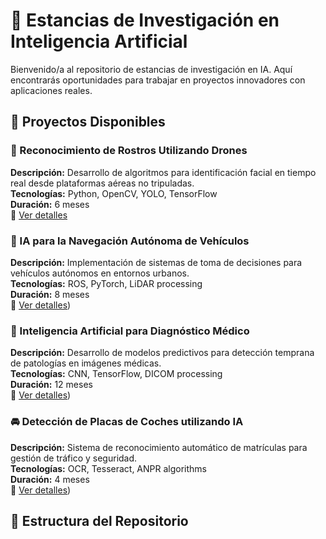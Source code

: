 # 🔬 Estancias de Investigación en Inteligencia Artificial

Bienvenido/a al repositorio de estancias de investigación en IA. Aquí encontrarás oportunidades para trabajar en proyectos innovadores con aplicaciones reales.

## 🌟 Proyectos Disponibles

### 🚁 Reconocimiento de Rostros Utilizando Drones
**Descripción:** Desarrollo de algoritmos para identificación facial en tiempo real desde plataformas aéreas no tripuladas.  
**Tecnologías:** Python, OpenCV, YOLO, TensorFlow  
**Duración:** 6 meses  
📌 [Ver detalles](https://github.com/AtoanyTec/UFs/blob/main/Estancias/FJ2025/Estancias%20de%20Investigaci%C3%B3n/EI-AD25-320_Reconocimiento%20de%20Rostros%20Utilizando%20Drones.md)

### 🚗 IA para la Navegación Autónoma de Vehículos  
**Descripción:** Implementación de sistemas de toma de decisiones para vehículos autónomos en entornos urbanos.  
**Tecnologías:** ROS, PyTorch, LiDAR processing  
**Duración:** 8 meses  
📌 [Ver detalles](https://github.com/AtoanyTec/UFs/blob/main/Estancias/FJ2025/Estancias%20de%20Investigaci%C3%B3n/EI-AD25-321_IA%20para%20la%20Navegaci%C3%B3n%20Aut%C3%B3noma%20de%20Veh%C3%ADculos.md))

### 🏥 Inteligencia Artificial para Diagnóstico Médico  
**Descripción:** Desarrollo de modelos predictivos para detección temprana de patologías en imágenes médicas.  
**Tecnologías:** CNN, TensorFlow, DICOM processing  
**Duración:** 12 meses  
📌 [Ver detalles](https://github.com/AtoanyTec/UFs/blob/main/Estancias/FJ2025/Estancias%20de%20Investigaci%C3%B3n/EI-AD25-322_Inteligencia%20Artificial%20para%20Diagnostico%20M%C3%A9dico.md))

### 🚘 Detección de Placas de Coches utilizando IA  
**Descripción:** Sistema de reconocimiento automático de matrículas para gestión de tráfico y seguridad.  
**Tecnologías:** OCR, Tesseract, ANPR algorithms  
**Duración:** 4 meses  
📌 [Ver detalles](https://github.com/AtoanyTec/UFs/blob/main/Estancias/FJ2025/Estancias%20de%20Investigaci%C3%B3n/EI-AD25-337_Detecci%C3%B3n%20de%20Placas%20de%20Coches%20utilizando%20IA.md))

## 📂 Estructura del Repositorio
